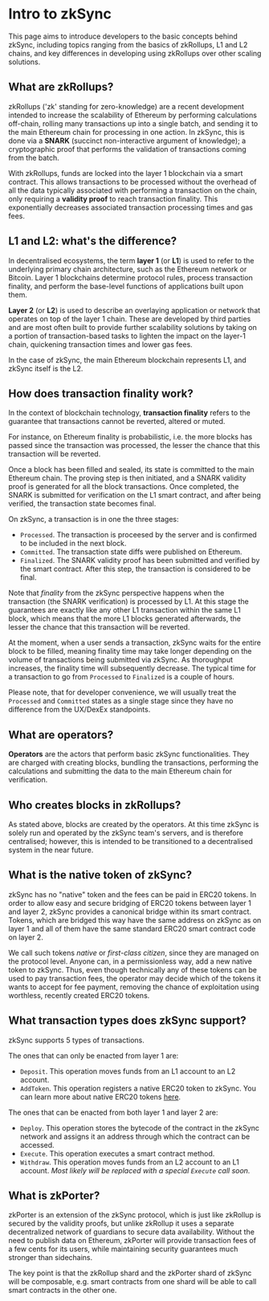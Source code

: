 # Intro to zkSync

This page aims to introduce developers to the basic concepts behind zkSync, including topics ranging from the basics of zkRollups, L1 and L2 chains, and key differences in developing using zkRollups over other scaling solutions.

## What are zkRollups?

zkRollups ('zk' standing for zero-knowledge) are a recent development intended to increase the scalability of Ethereum by performing calculations off-chain, rolling many transactions up into a single batch, and sending it to the main Ethereum chain for processing in one action. In zkSync, this is done via a **SNARK** (succinct non-interactive argument of knowledge); a cryptographic proof that performs the validation of transactions coming from the batch.

With zkRollups, funds are locked into the layer 1 blockchain via a smart contract. This allows transactions to be processed without the overhead of all the data typically associated with performing a transaction on the chain, only requiring a **validity proof** to reach transaction finality. This exponentially decreases associated transaction processing times and gas fees.

## L1 and L2: what's the difference?

In decentralised ecosystems, the term **layer 1** (or **L1**) is used to refer to the underlying primary chain architecture, such as the Ethereum network or Bitcoin. Layer 1 blockchains determine protocol rules, process transaction finality, and perform the base-level functions of applications built upon them.

**Layer 2** (or **L2**) is used to describe an overlaying application or network that operates on top of the layer 1 chain. These are developed by third parties and are most often built to provide further scalability solutions by taking on a portion of transaction-based tasks to lighten the impact on the layer-1 chain, quickening transaction times and lower gas fees.

In the case of zkSync, the main Ethereum blockchain represents L1, and zkSync itself is the L2.

## How does transaction finality work?

In the context of blockchain technology, **transaction finality** refers to the guarantee that transactions cannot be reverted, altered or muted.

For instance, on Ethereum finality is probabilistic, i.e. the more blocks has passed since the transaction was processed, the lesser the chance that this transaction will be reverted.

Once a block has been filled and sealed, its state is committed to the main Ethereum chain. The proving step is then initiated, and a SNARK validity proof is generated for all the block transactions. Once completed, the SNARK is submitted for verification on the L1 smart contract, and after being verified, the transaction state becomes final.

On zkSync, a transaction is in one the three stages:

- `Processed`. The transaction is proceesed by the server and is confirmed to be included in the next block.
- `Committed`. The transaction state diffs were published on Ethereum.
- `Finalized`. The SNARK validity proof has been submitted and verified by the smart contract. After this step, the transaction is considered to be final.
 
Note that _finality_ from the zkSync perspective happens when the transaction (the SNARK verification) is processed by L1. At this stage the guarantees are exactly like any other L1 transaction within the same L1 block, which means that the more L1 blocks generated afterwards, the lesser the chance that this transaction will be reverted.

At the moment, when a user sends a transaction, zkSync waits for the entire block to be filled, meaning finality time may take longer depending on the volume of transactions being submitted via zkSync. As thoroughput increases, the finality time will subsequently decrease. The typical time for a transaction to go from `Processed` to `Finalized` is a couple of hours.

Please note, that for developer convenience, we will usually treat the `Processed` and `Committed` states as a single stage since they have no difference from the UX/DexEx standpoints.

## What are operators?

**Operators** are the actors that perform basic zkSync functionalities. They are charged with creating blocks, bundling the transactions, performing the calculations and submitting the data to the main Ethereum chain for verification.

## Who creates blocks in zkRollups?

As stated above, blocks are created by the operators. At this time zkSync is solely run and operated by the zkSync team's servers, and is therefore centralised; however, this is intended to be transitioned to a decentralised system in the near future.

## What is the native token of zkSync?

zkSync has no "native" token and the fees can be paid in ERC20 tokens. In order to allow easy and secure bridging of ERC20 tokens between layer 1 and layer 2, zkSync provides a canonical bridge within its smart contract. Tokens, which are bridged this way have the same address on zkSync as on layer 1 and all of them have the same standard ERC20 smart contract code on layer 2.

We call such tokens _native_ or _first-class citizen_, since they are managed on the protocol level. Anyone can, in a permissionless way, add a new native token to zkSync. Thus, even though technically any of these tokens can be used to pay transaction fees, the operator may decide which of the tokens it wants to accept for fee payment, removing the chance of exploitation using worthless, recently created ERC20 tokens.

## What transaction types does zkSync support?

zkSync supports 5 types of transactions.

The ones that can only be enacted from layer 1 are:

- `Deposit`. This operation moves funds from an L1 account to an L2 account.
- `AddToken`. This operation registers a native ERC20 token to zkSync. You can learn more about native ERC20 tokens [here](./concepts.md#what-is-the-native-token-of-zksync).

The ones that can be enacted from both layer 1 and layer 2 are:

- `Deploy`. This operation stores the bytecode of the contract in the zkSync network and assigns it an address
  through which the contract can be accessed.
- `Execute`. This operation executes a smart contract method.
- `Withdraw`. This operation moves funds from an L2 account to an L1 account. _Most likely will be replaced with a special `Execute` call soon._

## What is zkPorter?

zkPorter is an extension of the zkSync protocol, which is just like zkRollup is secured by the validity proofs, but unlike zkRollup it uses a separate decentralized network of guardians to secure data availability. Without the need to publish data on Ethereum, zkPorter will provide transaction fees of a few cents for its users, while maintaining security guarantees much stronger than sidechains.

The key point is that the zkRollup shard and the zkPorter shard of zkSync will be composable, e.g. smart contracts from one shard will be able to call smart contracts in the other one.
